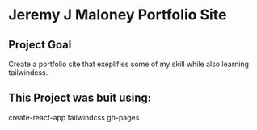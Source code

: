 # Jeremy J Maloney Portfolio Site

## Project Goal

Create a portfolio site that exeplifies some of my skill while also learning tailwindcss.

## This Project was buit using:

create-react-app
tailwindcss
gh-pages
